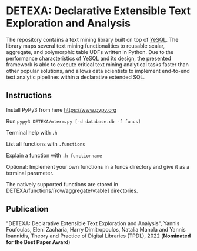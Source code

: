 # DΕΤΕΧΑ: Declarative Extensible Text Exploration and Analysis

The repository contains a text mining library built on top of [YeSQL](https://github.com/athenarc/YeSQL/). 
The library maps several text mining functionalities to reusable scalar, aggregate, and polymorphic table UDFs written in Python. Due to the
performance characteristics of YeSQL and its design, the presented framework is
able to execute critical text mining analytical tasks faster than other popular solutions, and allows data scientists to implement end-to-end text analytic pipelines within a declarative extended SQL. 

## Instructions

Install PyPy3 from here https://www.pypy.org

Run `pypy3 DETEXA/mterm.py [-d database.db -f funcs]`

Terminal help with ` .h `

List all functions with ` .functions `

Explain a function with `.h functionname`

Optional: Implement your own functions in a funcs directory and give it as a terminal parameter.

The natively supported functions are stored in DETEXA/functions/[row/aggregate/vtable] directories.




## Publication

"DΕΤΕΧΑ: Declarative Extensible Text Exploration and Analysis", Yannis Foufoulas, Eleni Zacharia, Harry Dimitropoulos, Natalia Manola and Yannis Ioannidis, Theory and Practice of Digital Libraries (TPDL), 2022 (**Nominated for the Best Paper Award**)

